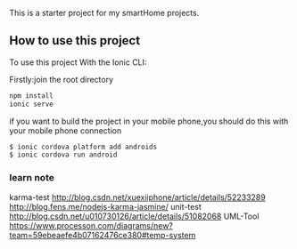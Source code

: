 This is a starter project for my smartHome projects.

## How to use this project

To use this project With the Ionic CLI:

Firstly:join the root directory
```bash
npm install
ionic serve
```

if you want to build the project in your mobile phone,you should do this
with your mobile phone connection
```bash
$ ionic cordova platform add androids
$ ionic cordova run android
```

### learn note
karma-test  http://blog.csdn.net/xuexiiphone/article/details/52233289
http://blog.fens.me/nodejs-karma-jasmine/
unit-test http://blog.csdn.net/u010730126/article/details/51082068
UML-Tool  https://www.processon.com/diagrams/new?team=59ebeaefe4b07162476ce380#temp-system

